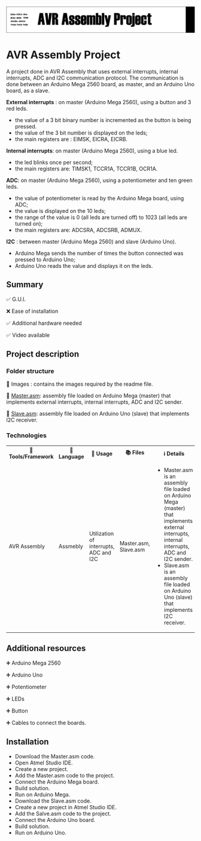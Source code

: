 <p align="left">
  <img 
    src="https://github.com/mariusstoica21/avr_assembly_project/blob/main/Images/header.png"
  >
</p>

# AVR Assembly Project

A project done in AVR Assembly that uses external interrupts, internal interrupts, ADC and I2C communication protocol. The communication is done between an Arduino Mega 2560 board, as master, and an Arduino Uno board, as a slave.

**External interrupts** : on master (Arduino Mega 2560), using a button and 3 red leds.
- the value of a 3 bit binary number is incremented as the button is being pressed.
- the value of the 3 bit number is displayed on the leds;
- the main registers are : EIMSK, EICRA, EICRB.

**Internal interrupts**: on master (Arduino Mega 2560), using a blue led.
- the led blinks once per second;
- the main registers are: TIMSK1, TCCR1A, TCCR1B, OCR1A.

**ADC**: on master (Arduino Mega 2560), using a potentiometer and ten green leds.
- the value of potentiometer is read by the Arduino Mega board, using ADC;
- the value is displayed on the 10 leds;
- the range of the value is 0 (all leds are turned off) to 1023 (all leds are turned on);
- the main registers are: ADCSRA, ADCSRB, ADMUX.

**I2C** : between master (Arduino Mega 2560) and slave (Arduino Uno).
- Arduino Mega sends the number of times the button connected was pressed to Arduino Uno;
- Arduino Uno reads the value and displays it on the leds.

## Summary
✅ G.U.I. 

❌ Ease of installation

✅ Additional hardware needed

✅ Video available

## Project description

### Folder structure

📁 Images : contains the images required by the readme file.

📄 [Master.asm](https://github.com/mariusstoica21/avr_assembly_project/blob/main/Master.asm): assembly file loaded on Arduino Mega (master) that implements external interrupts, internal interrupts, ADC and I2C sender.

📄 [Slave.asm](https://github.com/mariusstoica21/avr_assembly_project/blob/main/Slave.asm): assembly file loaded on Arduino Uno (slave) that implements I2C receiver.

### Technologies

<table>
  <tr>
    <th>🔨 Tools/Framework</th>
    <th>📘 Language</th>
    <th>📃 Usage </th>
    <th>📚 Files</th>
    <th> ℹ Details  </th>
  </tr>
  <tr>
    <td>AVR Assembly</td>
    <td>Assmebly</td>
    <td>Utilization of interrupts, ADC and I2C</td>
    <td>Master.asm, Slave.asm</td>
    <td>
       <ul>
        <li>Master.asm is an assembly file loaded on Arduino Mega (master) that implements external interrupts, internal interrupts, ADC and I2C sender.</li>
        <li>Slave.asm is an assembly file loaded on Arduino Uno (slave) that implements I2C receiver.</li>
      </ul>
   </td>
  </tr>
</table>

## Additional resources

➕ Arduino Mega 2560

➕ Arduino Uno

➕ Potentiometer

➕ LEDs

➕ Button

➕ Cables to connect the boards.

## Installation
- Download the Master.asm code.
- Open Atmel Studio IDE.
- Create a new project.
- Add the Master.asm code to the project.
- Connect the Arduino Mega board.
- Build solution.
- Run on Arduino Mega.
- Download the Slave.asm code.
- Create a new project in Atmel Studio IDE.
- Add the Salve.asm code to the project.
- Connect the Arduino Uno board.
- Build solution.
- Run on Arduino Uno.





